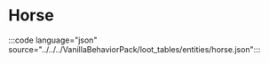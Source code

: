 # Horse 

:::code language="json" source="../../../VanillaBehaviorPack/loot_tables/entities/horse.json":::
